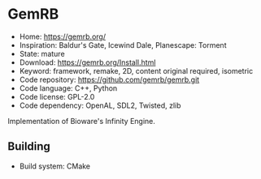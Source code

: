 # GemRB

- Home: https://gemrb.org/
- Inspiration: Baldur's Gate, Icewind Dale, Planescape: Torment
- State: mature
- Download: https://gemrb.org/Install.html
- Keyword: framework, remake, 2D, content original required, isometric
- Code repository: https://github.com/gemrb/gemrb.git
- Code language: C++, Python
- Code license: GPL-2.0
- Code dependency: OpenAL, SDL2, Twisted, zlib

Implementation of Bioware's Infinity Engine.

## Building

- Build system: CMake
